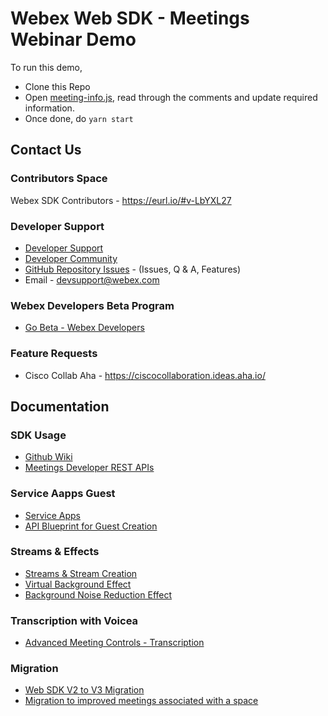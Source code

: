 # Webex Web SDK - Meetings Webinar Demo

To run this demo,

- Clone this Repo
- Open [meeting-info.js](./meeting-info.js), read through the comments and update required information.
- Once done, do `yarn start`

## Contact Us

### Contributors Space

Webex SDK Contributors - https://eurl.io/#v-LbYXL27

### Developer Support

- [Developer Support](https://developer.webex.com/support)
- [Developer Community](https://community.cisco.com/t5/webex-for-developers/bd-p/disc-webex-developers)
- [GitHub Repository Issues](https://github.com/webex/webex-js-sdk/issues) - (Issues, Q & A, Features)
- Email - devsupport@webex.com

### Webex Developers Beta Program

- [Go Beta - Webex Developers](https://gobeta.webex.com/key/dev-platform)

### Feature Requests

- Cisco Collab Aha - https://ciscocollaboration.ideas.aha.io/

## Documentation

### SDK Usage

- [Github Wiki](https://github.com/webex/webex-js-sdk/wiki)
- [Meetings Developer REST APIs](https://developer.webex.com/docs/meetings)

### Service Aapps Guest

- [Service Apps](https://developer.webex.com/docs/sa-guest-management)
- [API Blueprint for Guest Creation](https://developer.webex.com/docs/api/v1/guests-management/create-a-guest)

### Streams & Effects

- [Streams & Stream Creation](https://github.com/webex/webex-js-sdk/wiki/Streams-and-Effects#streams)
- [Virtual Background Effect](https://github.com/webex/webex-js-sdk/wiki/Streams-and-Effects#virtual-background-effect)
- [Background Noise Reduction Effect](https://github.com/webex/webex-js-sdk/wiki/Streams-and-Effects#apply-the-noise-reduction-effect)

### Transcription with Voicea

- [Advanced Meeting Controls - Transcription](https://github.com/webex/webex-js-sdk/wiki/Advanced-Meeting-Controls#transcription)

### Migration

- [Web SDK V2 to V3 Migration](https://github.com/webex/webex-js-sdk/wiki/Migrating-SDK-Version-1-or-Version-2-to-Version-3)
- [Migration to improved meetings associated with a space](https://github.com/webex/webex-js-sdk/wiki/Migration-to-improved-meetings-associated-with-a-space)
